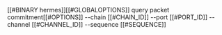 [[#BINARY hermes]][[#GLOBALOPTIONS]] query packet commitment[[#OPTIONS]] --chain [[#CHAIN_ID]] --port [[#PORT_ID]] --channel [[#CHANNEL_ID]] --sequence [[#SEQUENCE]]